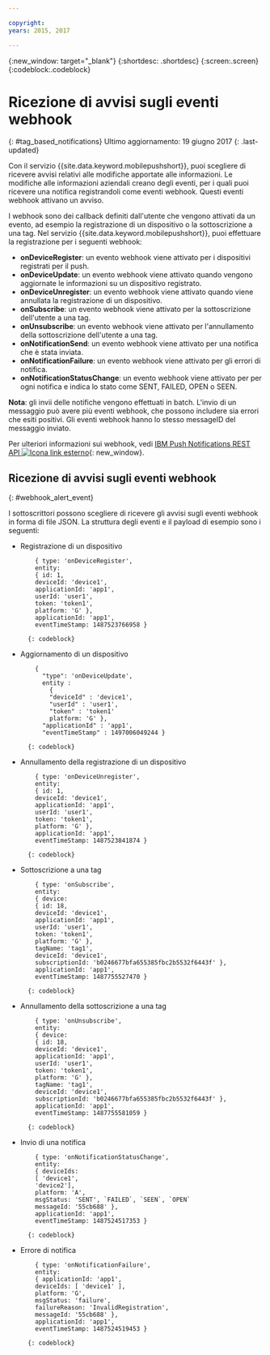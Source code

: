 ```yaml
---

copyright:
years: 2015, 2017

---
```


{:new_window: target="_blank"}
{:shortdesc: .shortdesc}
{:screen:.screen}
{:codeblock:.codeblock}

# Ricezione di avvisi sugli eventi webhook 
{: #tag_based_notifications}
Ultimo aggiornamento: 19 giugno 2017
{: .last-updated}


Con il servizio {{site.data.keyword.mobilepushshort}}, puoi scegliere di ricevere avvisi relativi alle modifiche apportate alle informazioni. Le modifiche alle informazioni aziendali creano degli eventi, per i quali puoi ricevere una notifica registrandoli come eventi webhook. Questi eventi webhook attivano un avviso. 

I webhook sono dei callback definiti dall'utente che vengono attivati da un evento, ad esempio la registrazione di un dispositivo o la sottoscrizione a una tag. Nel servizio {{site.data.keyword.mobilepushshort}}, puoi effettuare la registrazione per i seguenti webhook: 

- **onDeviceRegister**: un evento webhook viene attivato per i dispositivi registrati per il push.
- **onDeviceUpdate**: un evento webhook viene attivato quando vengono aggiornate le informazioni su un dispositivo registrato.
- **onDeviceUnregister**: un evento webhook viene attivato quando viene annullata la registrazione di un dispositivo. 
- **onSubscribe**: un evento webhook viene attivato per la sottoscrizione dell'utente a una tag.
- **onUnsubscribe**: un evento webhook viene attivato per l'annullamento della sottoscrizione dell'utente a una tag.
- **onNotificationSend**: un evento webhook viene attivato per una notifica che è stata inviata.
- **onNotificationFailure**: un evento webhook viene attivato per gli errori di notifica.
- **onNotificationStatusChange**: un evento webhook viene attivato per per ogni notifica e indica lo stato come SENT, FAILED, OPEN o SEEN.


**Nota**: gli invii delle notifiche vengono effettuati in batch. L'invio di un messaggio può avere più eventi webhook, che possono includere sia errori che esiti positivi. 
Gli eventi webhook hanno lo stesso messageID del messaggio inviato. 

Per ulteriori informazioni sui webhook, vedi [IBM Push Notifications REST API ![Icona link esterno](../../icons/launch-glyph.svg "Icona link esterno")](https://mobile.{DomainName}/imfpush/#/webhooks "Icona link esterno"){: new_window}.

## Ricezione di avvisi sugli eventi webhook
{: #webhook_alert_event}

I sottoscrittori possono scegliere di ricevere gli avvisi sugli eventi webhook in forma di file JSON. La struttura degli eventi e il payload di esempio sono i seguenti:

- Registrazione di un dispositivo
	```
		{ type: 'onDeviceRegister',
		entity:
		{ id: 1,
		deviceId: 'device1',
		applicationId: 'app1',
		userId: 'user1',
		token: 'token1',
		platform: 'G' },
		applicationId: 'app1',
		eventTimeStamp: 1487523766958 }
	```
		{: codeblock}

- Aggiornamento di un dispositivo

	```
		{
		  "type": 'onDeviceUpdate',
		  entity : 
			{
		    "deviceId" : 'device1',
		    "userId" : 'user1',
		    "token" : 'token1'
		  	platform: 'G' },
		  "applicationId" : 'app1',
		  "eventTimeStamp" : 1497006049244 }
	```
		{: codeblock}

- Annullamento della registrazione di un dispositivo
	```
		{ type: 'onDeviceUnregister',
		entity:
		{ id: 1,
		deviceId: 'device1',
		applicationId: 'app1',
		userId: 'user1',
		token: 'token1',
		platform: 'G' },
		applicationId: 'app1',
		eventTimeStamp: 1487523841874 }
	```
		{: codeblock}

- Sottoscrizione a una tag
	```
		{ type: 'onSubscribe',
		entity:
		{ device:
		{ id: 18,
		deviceId: 'device1',
		applicationId: 'app1',
		userId: 'user1',
		token: 'token1',
		platform: 'G' },
		tagName: 'tag1',
		deviceId: 'device1',
		subscriptionId: 'b0246677bfa655385fbc2b5532f6443f' },
		applicationId: 'app1',
		eventTimeStamp: 1487755527470 }
	```
		{: codeblock}

- Annullamento della sottoscrizione a una tag
	```
		{ type: 'onUnsubscribe',
		entity:
		{ device:
		{ id: 18,
		deviceId: 'device1',
		applicationId: 'app1',
		userId: 'user1',
		token: 'token1',
		platform: 'G' },
		tagName: 'tag1',
		deviceId: 'device1',
		subscriptionId: 'b0246677bfa655385fbc2b5532f6443f' },
		applicationId: 'app1',
		eventTimeStamp: 1487755581059 }
	```
		{: codeblock}

- Invio di una notifica
	```
		{ type: 'onNotificationStatusChange',
		entity:
		{ deviceIds:
		[ 'device1',
		'device2'],
		platform: 'A',
		msgStatus: 'SENT', `FAILED`, `SEEN`, `OPEN`
		messageId: '55cb688' },
		applicationId: 'app1',
		eventTimeStamp: 1487524517353 }
	```
		{: codeblock}

- Errore di notifica
	```
		{ type: 'onNotificationFailure',
		entity:
		{ applicationId: 'app1',
		deviceIds: [ 'device1' ],
		platform: 'G',
		msgStatus: 'failure',
		failureReason: 'InvalidRegistration',
		messageId: '55cb688' },
		applicationId: 'app1',
		eventTimeStamp: 1487524519453 }
	```
		{: codeblock}


